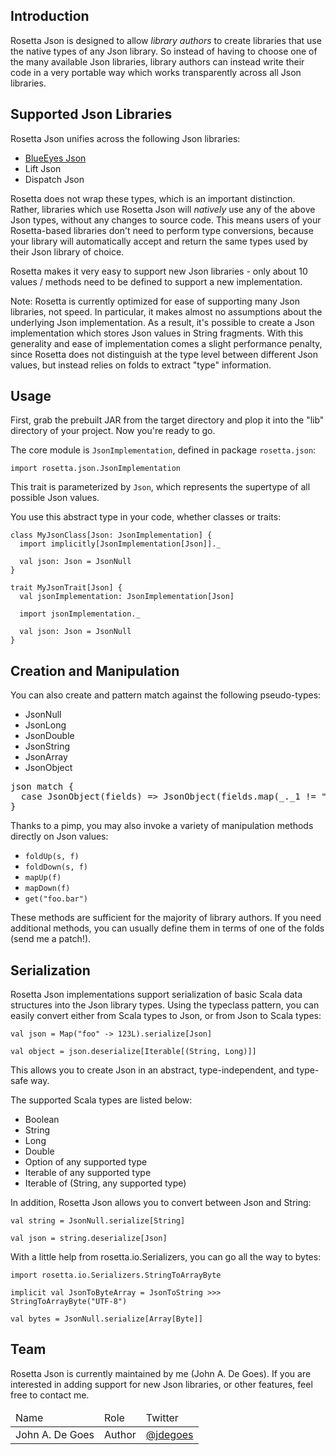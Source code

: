 ## Introduction

Rosetta Json is designed to allow *library authors* to create libraries that use the native types of any Json library. So instead of having to choose one of the many available Json libraries, library authors can instead write their code in a very portable way which works transparently across all Json libraries.

## Supported Json Libraries

Rosetta Json unifies across the following Json libraries:

 * [BlueEyes Json](https://github.com/jdegoes/blueeyes)
 * Lift Json
 * Dispatch Json

Rosetta does not wrap these types, which is an important distinction. Rather, libraries which use Rosetta Json will *natively* use any of the above Json types, without any changes to source code. This means users of your Rosetta-based libraries don't need to perform type conversions, because your library will automatically accept and return the same types used by their Json library of choice.

Rosetta makes it very easy to support new Json libraries - only about 10 values / methods need to be defined to support a new implementation.

Note: Rosetta is currently optimized for ease of supporting many Json libraries, not speed. In particular, it makes almost no assumptions about the underlying Json implementation. As a result, it's possible to create a Json implementation which stores Json values in String fragments. With this generality and ease of implementation comes a slight performance penalty, since Rosetta does not distinguish at the type level between different Json values, but instead relies on folds to extract "type" information.

## Usage

First, grab the prebuilt JAR from the target directory and plop it into the "lib" directory of your project. Now you're ready to go.

The core module is `JsonImplementation`, defined in package `rosetta.json`:

    import rosetta.json.JsonImplementation

This trait is parameterized by `Json`, which represents the supertype of all possible Json values.

You use this abstract type in your code, whether classes or traits:

    class MyJsonClass[Json: JsonImplementation] {
      import implicitly[JsonImplementation[Json]]._

      val json: Json = JsonNull
    }

    trait MyJsonTrait[Json] {
      val jsonImplementation: JsonImplementation[Json]

      import jsonImplementation._

      val json: Json = JsonNull
    }

## Creation and Manipulation

You can also create and pattern match against the following pseudo-types:

  * JsonNull
  * JsonLong
  * JsonDouble
  * JsonString
  * JsonArray
  * JsonObject

<pre>
json match {
  case JsonObject(fields) => JsonObject(fields.map(_._1 != "forbidden"))
}
</pre>

Thanks to a pimp, you may also invoke a variety of manipulation methods directly on Json values:

  * `foldUp(s, f)`
  * `foldDown(s, f)`
  * `mapUp(f)`
  * `mapDown(f)`
  * `get("foo.bar")`

These methods are sufficient for the majority of library authors. If you need additional methods, you can usually define them in terms of one of the folds (send me a patch!).

## Serialization

Rosetta Json implementations support serialization of basic Scala data structures into the Json library types. Using the typeclass pattern, you can easily convert either from Scala types to Json, or from Json to Scala types:

    val json = Map("foo" -> 123L).serialize[Json]

    val object = json.deserialize[Iterable[(String, Long)]]

This allows you to create Json in an abstract, type-independent, and type-safe way.

The supported Scala types are listed below:

  * Boolean
  * String
  * Long
  * Double
  * Option of any supported type
  * Iterable of any supported type
  * Iterable of (String, any supported type)

In addition, Rosetta Json allows you to convert between Json and String:

    val string = JsonNull.serialize[String]

    val json = string.deserialize[Json]

With a little help from rosetta.io.Serializers, you can go all the way to bytes:

    import rosetta.io.Serializers.StringToArrayByte

    implicit val JsonToByteArray = JsonToString >>> StringToArrayByte("UTF-8")

    val bytes = JsonNull.serialize[Array[Byte]]

## Team

Rosetta Json is currently maintained by me (John A. De Goes). If you are interested in adding support for new Json libraries, or other features, feel free to contact me.

<table>
  <thead>
    <tr>
      <td>Name</td>               <td>Role</td>       <td>Twitter</td>
    </tr>
  </thead>
  <tbody>
    <tr>
      <td>John A. De Goes</td>    <td>Author</td>     <td><a href="http://twitter.com/jdegoes">@jdegoes</a></td>
    </tr>
  </tbody>
</table>